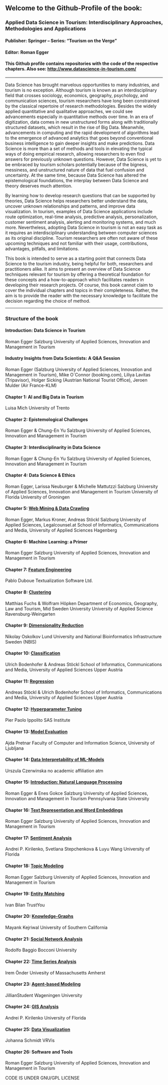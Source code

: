 ## Welcome to the Github-Profile of the book: 

### Applied Data Science in Tourism: Interdisciplinary Approaches, Methodologies and Applications
#### Publisher: Springer – Series: “Tourism on the Verge”
#### Editor: Roman Egger

#### This Github profile contains repositories with the code of the respective chapters. Also see: http://www.datascience-in-tourism.com/
------------------------------------------------------------------------------------------------------

Data Science has brought marvelous opportunities to many industries, and tourism is no exception. Although tourism is known as an interdisciplinary field that crosses sociology, economics, geography, psychology, and communication sciences, tourism researchers have long been constrained by the classical repertoire of research methodologies. Besides the widely applied quantitative and qualitative approaches, we could see advancements especially in quantitative methods over time. In an era of digitization, data comes in new unstructured forms along with traditionally structured datasets, which result in the rise of Big Data. Meanwhile, advancements in computing and the rapid development of algorithms lead to the emergence of advanced analytics that goes beyond conventional business intelligence to gain deeper insights and make predictions. Data Science is more than a set of methods and tools in elevating the typical ways of doing empirical research, allowing researchers to even find answers for previously unknown questions. However, Data Science is yet to be embraced by tourism scholars potentially because of the bigness, messiness, and unstructured nature of data that fuel confusion and uncertainty. At the same time, because Data Science has altered the epistemological foundations, the interplay between Data Science and theory deserves much attention.

By learning how to develop research questions that can be supported by theories, Data Science helps researchers better understand the data, uncover unknown relationships and patterns, and improve data visualization. In tourism, examples of Data Science applications include route optimization, real-time analysis, predictive analysis, personalization, customer sentiment analysis, alerting and monitoring systems, and much more. Nevertheless, adopting Data Science in tourism is not an easy task as it requires an interdisciplinary understanding between computer sciences as its original discipline. Tourism researchers are often not aware of these upcoming techniques and not familiar with their usage, contributions, advantages, pitfalls, and limitations.

This book is intended to serve as a starting point that connects Data Science to the tourism industry, being helpful for both, researchers and practitioners alike. It aims to present an overview of Data Science techniques relevant for tourism by offering a theoretical foundation for these concepts and a how-to-approach which facilitates readers in developing their research projects. Of course, this book cannot claim to cover the individual chapters and topics in their completeness. Rather, the aim is to provide the reader with the necessary knowledge to facilitate the decision regarding the choice of method.

----------------------------------------------------------------------------------------------------------

### Structure of the book
#### Introduction: Data Science in Tourism
Roman Egger
Salzburg University of Applied Sciences, Innovation and Management in Tourism

#### Industry Insights from Data Scientists: A Q&A Session
Roman Egger (Salzburg University of Applied Sciences, Innovation and Management in Tourism), Mike O´Connor (booking.com), Liliya Lavitas (Tripavisor), Holger Sicking (Austrian National Tourist Office), Jeroen Mulder (Air France-KLM)

#### Chapter 1: AI and Big Data in Tourism
Luisa Mich
University of Trento

#### Chapter 2: Epistemological Challenges
Roman Egger & Chung-En Yu
Salzburg University of Applied Sciences, Innovation and Management in Tourism

#### Chapter 3: Interdisciplinarity in Data Science
Roman Egger & Chung-En Yu
Salzburg University of Applied Sciences, Innovation and Management in Tourism

#### Chapter 4: Data Science & Ethics
Roman Egger, Larissa Neuburger & Michelle Mattutzzi
Salzburg University of Applied Sciences, Innovation and Management in Tourism
University of Florida
University of Groningen

#### Chapter 5: [Web Mining & Data Crawling](https://github.com/DataScience-in-Tourism/Chapter-5-Web-Mining-Data-Crawling)
Roman Egger, Markus Kroner, Andreas Stöckl
Salzburg University of Applied Sciences,
Legalcounsel.at
School of Informatics, Communications and Media, University of Applied Sciences Hagenberg

#### Chapter 6: Machine Learning: a Primer
Roman Egger
Salzburg University of Applied Sciences, Innovation and Management in Tourism

#### Chapter 7: [Feature Engineering](https://github.com/DataScience-in-Tourism/Chapter-7-Feature-Engineering)
Pablo Duboue
Textualization Software Ltd.

#### Chapter 8: [Clustering](https://github.com/DataScience-in-Tourism/Chapter-8-Unsupervised-Machine-Learning-Clustering)
Matthias Fuchs & Wolfram Höpken
Department of Economics, Geography, Law and Tourism, Mid Sweden University
University of Applied Science Ravensburg-Weingarten

#### Chapter 9: [Dimensionality Reduction](https://github.com/DataScience-in-Tourism/Chapter-9-Dimensionality-Reduction)
Nikolay Oskolkov
Lund University and National Bioinformatics Infrastructure Sweden (NBIS)

#### Chapter 10: [Classification](https://github.com/DataScience-in-Tourism/Chapter-10-Supervised-Machine-Learning-Classification)
Ulrich Bodenhofer & Andreas Stöckl
School of Informatics, Communications and Media, University of Applied Sciences Upper Austria

#### Chapter 11: [Regression](https://github.com/DataScience-in-Tourism/Chapter-11-Regression)
Andreas Stöckl & Ulrich Bodenhofer
School of Informatics, Communications and Media, University of Applied Sciences Upper Austria

#### Chapter 12: [Hyperparameter Tuning](https://github.com/DataScience-in-Tourism/Chapter-12-Hyperparameter-Tuning)
Pier Paolo Ippolito
SAS Institute

#### Chapter 13: [Model Evaluation](https://github.com/DataScience-in-Tourism/Chapter-13-Model-Evaluation-Overfitting)
Ajda Pretnar
Faculty of Computer and Information Science, University of Ljubljana

#### Chapter 14: [Data Interpretability of ML-Models](https://github.com/DataScience-in-Tourism/Chapter-14-Data-Interpretability-of-ML-Models)
Urszula Czerwinska
no academic affiliation atm

#### Chapter 15: [Introduction: Natural Language Processing](https://github.com/DataScience-in-Tourism/Chapter-15-Introduction-Natural-Language-Processing)
Roman Egger & Enes Gokce
Salzburg University of Applied Sciences, Innovation and Management in Tourism
Pennsylvania State University

#### Chapter 16: [Text Representation and Word Embeddings](https://github.com/DataScience-in-Tourism/Chapter-16-Text-Representation-and-Word-Embeddings)
Roman Egger
Salzburg University of Applied Sciences, Innovation and Management in Tourism

#### Chapter 17: [Sentiment Analysis](https://github.com/DataScience-in-Tourism/Chapter-17-Sentiment-Analysis)
Andrei P. Kirilenko, Svetlana Stepchenkova & Luyu Wang
University of Florida

#### Chapter 18: [Topic Modeling](https://github.com/DataScience-in-Tourism/Chapter-18-Topic-Modeling)
Roman Egger
Salzburg University of Applied Sciences, Innovation and Management in Tourism

#### Chapter 19: [Entity Matching](https://github.com/DataScience-in-Tourism/Chapter-19-Entity-Matching)
Ivan Bilan
TrustYou

#### Chapter 20: [Knowledge-Graphs](https://github.com/DataScience-in-Tourism/Chapter-20-Knowledge-Graphs)
Mayank Kejriwal
University of Southern California

#### Chapter 21: [Social Network Analysis](https://github.com/DataScience-in-Tourism/Chapter-21-Social-Network-Analysis)
Rodolfo Baggio
Bocconi University

#### Chapter 22: [Time Series Analysis](https://github.com/DataScience-in-Tourism/Chapter-22-Time-Series-Analysis)
Irem Önder
Univesity of Massachusetts Amherst

#### Chapter 23: [Agent-based Modeling](https://github.com/DataScience-in-Tourism/Chapter-23-Agent-based-Modeling)
JillianStudent
Wageningen University

#### Chapter 24: [GIS Analysis](https://github.com/DataScience-in-Tourism/Chapter-24-GIS-Analysis)
Andrei P. Kirilenko
University of Florida

#### Chapter 25: [Data Visualization](https://github.com/DataScience-in-Tourism/Chapter-25-Data-Visualization)
Johanna Schmidt
VRVis

#### Chapter 26: Software and Tools
Roman Egger
Salzburg University of Applied Sciences, Innovation and Management in Tourism

CODE IS UNDER GNU/GPL LICENSE
